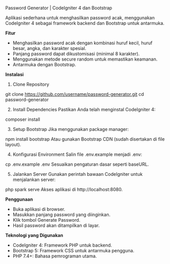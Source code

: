 Password Generator | CodeIgniter 4 dan Bootstrap

Aplikasi sederhana untuk menghasilkan password acak, menggunakan CodeIgniter 4 sebagai framework backend dan Bootstrap untuk antarmuka.

**Fitur**
- Menghasilkan password acak dengan kombinasi huruf kecil, huruf besar, angka, dan karakter spesial.
- Panjang password dapat dikustomisasi (minimal 8 karakter).
- Menggunakan metode secure random untuk memastikan keamanan.
- Antarmuka dengan Bootstrap.
  
**Instalasi**
1. Clone Repository

git clone https://github.com/username/password-generator.git
cd password-generator

2. Install Dependencies Pastikan Anda telah menginstal CodeIgniter 4:

composer install

3. Setup Bootstrap Jika menggunakan package manager:

npm install bootstrap
Atau gunakan Bootstrap CDN (sudah disertakan di file layout).

4. Konfigurasi Environment Salin file .env.example menjadi .env:

cp .env.example .env
Sesuaikan pengaturan dasar seperti baseURL.

5. Jalankan Server Gunakan perintah bawaan CodeIgniter untuk menjalankan server:

php spark serve
Akses aplikasi di http://localhost:8080.

**Penggunaan**
- Buka aplikasi di browser.
- Masukkan panjang password yang diinginkan.
- Klik tombol Generate Password.
- Hasil password akan ditampilkan di layar.

**Teknologi yang Digunakan**
- CodeIgniter 4: Framework PHP untuk backend.
- Bootstrap 5: Framework CSS untuk antarmuka pengguna.
- PHP 7.4+: Bahasa pemrograman utama.

